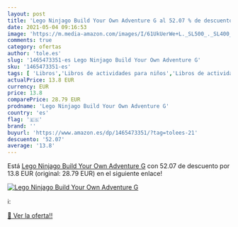 ```yaml
---
layout: post
title: 'Lego Ninjago Build Your Own Adventure G al 52.07 % de descuento'
date: 2021-05-04 09:16:53
image: 'https://m.media-amazon.com/images/I/61UkUerWe+L._SL500_._SL400_.jpg'
comments: true
category: ofertas
author: 'tole.es'
slug: '1465473351-es Lego Ninjago Build Your Own Adventure G'
sku: '1465473351-es'
tags: [ 'Libros','Libros de actividades para niños','Libros de actividades, manualidades y juegos para niños','Libros de juegos para niños','Libros para niños', ]
actualPrice: 13.8 EUR
currency: EUR
price: 13.8
comparePrice: 28.79 EUR
prodname: 'Lego Ninjago Build Your Own Adventure G'
country: 'es'
flag: '🇪🇸'
brand: ''
buyurl: 'https://www.amazon.es/dp/1465473351/?tag=tolees-21'
descuento: '52.07'
average: '13.8'
---
```


Está [Lego Ninjago Build Your Own Adventure G](https://www.amazon.es/dp/1465473351/?tag=tolees-21) con 52.07 de descuento por 13.8 EUR (original: 28.79 EUR) en el siguiente enlace!

[![Lego Ninjago Build Your Own Adventure G](https://m.media-amazon.com/images/I/61UkUerWe+L._SL500_._SL400_.jpg)](https://www.amazon.es/dp/1465473351/?tag=tolees-21)

ℹ️:


[🛒 Ver la oferta!!](https://www.amazon.es/dp/1465473351/?tag=tolees-21)
